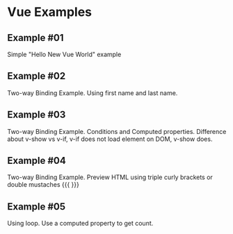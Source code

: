 <h1>Vue Examples</h1>
<h2>Example #01</h2>
<p>
Simple "Hello New Vue World" example
</p>

<h2>Example #02</h2>
<p>
Two-way Binding Example. Using first name and last name.
</p>

<h2>Example #03</h2>
<p>
Two-way Binding Example. Conditions and Computed properties. Difference about v-show vs v-if, v-if does not load element on DOM, v-show does.
</p>

<h2>Example #04</h2>
<p>
Two-way Binding Example. Preview HTML using triple curly brackets or double mustaches {{{ }}}
</p>

<h2>Example #05</h2>
<p>
Using loop. Use a computed property to get count.
</p>